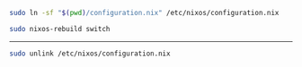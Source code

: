 ```sh
sudo ln -sf "$(pwd)/configuration.nix" /etc/nixos/configuration.nix
```

```sh
sudo nixos-rebuild switch
```

---

```sh
sudo unlink /etc/nixos/configuration.nix
```
